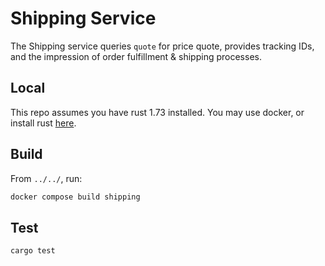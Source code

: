 # Shipping Service

The Shipping service queries `quote` for price quote, provides tracking IDs,
and the impression of order fulfillment & shipping processes.

## Local

This repo assumes you have rust 1.73 installed. You may use docker, or install
rust [here](https://www.rust-lang.org/tools/install).

## Build

From `../../`, run:

```sh
docker compose build shipping
```

## Test

```sh
cargo test
```